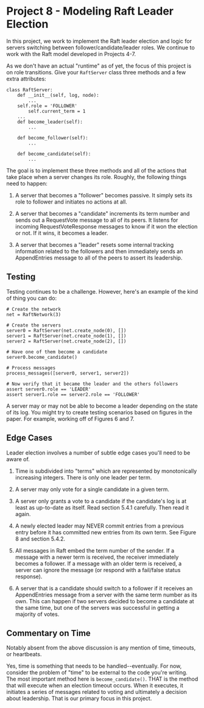 # Project 8 - Modeling Raft Leader Election

In this project, we work to implement the Raft leader election and
logic for servers switching between follower/candidate/leader roles.
We continue to work with the Raft model developed in Projects 4-7.

As we don't have an actual "runtime" as of yet, the focus of
this project is on role transitions.    Give your `RaftServer`
class three methods and a few extra attributes:

```
class RaftServer:
    def __init__(self, log, node):
        ...
	self.role = 'FOLLOWER'
        self.current_term = 1
    ...
    def become_leader(self):
        ...

    def become_follower(self):
        ...

    def become_candidate(self):
        ...
```

The goal is to implement these three methods and all of the actions
that take place when a server changes its role.   Roughly, the
following things need to happen:

1. A server that becomes a "follower" becomes passive. It simply
sets its role to follower and initiates no actions at all.

2. A server that becomes a "candidate" increments its term number
and sends out a RequestVote message to all of its peers. It 
listens for incoming RequestVoteResponse messages to know if it
won the election or not.  If it wins, it becomes a leader.

3. A server that becomes a "leader" resets some internal tracking
information related to the followers and then immediately sends
an AppendEntries message to all of the peers to assert its leadership.

## Testing

Testing continues to be a challenge.  However, here's an example
of the kind of thing you can do:

```
# Create the network
net = RaftNetwork(3)

# Create the servers
server0 = RaftServer(net.create_node(0), [])
server1 = RaftServer(net.create_node(1), [])
server2 = RaftServer(net.create_node(2), [])

# Have one of them become a candidate
server0.become_candidate()

# Process messages
process_messages([server0, server1, server2])

# Now verify that it became the leader and the others followers
assert server0.role == 'LEADER'
assert server1.role == server2.role == 'FOLLOWER'
```

A server may or may not be able to become a leader depending
on the state of its log.   You might try to create testing
scenarios based on figures in the paper.   For example, working
off of Figures 6 and 7.

## Edge Cases

Leader election involves a number of subtle edge cases you'll
need to be aware of.

1. Time is subdivided into "terms" which are represented by
monotonically increasing integers.  There is only one leader per term.

2. A server may only vote for a single candidate in a given term.

3. A server only grants a vote to a candidate if the candidate's log
is at least as up-to-date as itself. Read section 5.4.1 carefully.
Then read it again.

4. A newly elected leader may NEVER commit entries from a previous
entry before it has committed new entries from its own term.  See
Figure 8 and section 5.4.2.

5. All messages in Raft embed the term number of the sender.  If a
message with a newer term is received, the receiver immediately
becomes a follower.  If a message with an older term is received, a
server can ignore the message (or respond with a fail/false status
response).

6. A server that is a candidate should switch to a follower
if it receives an AppendEntries message from a server with the same
term number as its own.  This can happen if two servers decided to
become a candidate at the same time, but one of the servers was
successful in getting a majority of votes.

## Commentary on Time

Notably absent from the above discussion is any mention of time, timeouts,
or heartbeats.  

Yes, time is something that needs to be handled--eventually.  For now,
consider the problem of "time" to be external to the code you're writing.
The most important method here is `become_candidate()`.  THAT is the
method that will execute when an election timeout occurs.  When it executes,
it initiates a series of messages related to voting and ultimately a
decision about leadership.   That is our primary focus in this project.



